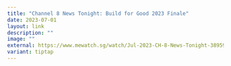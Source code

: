 ```yaml
---
title: "Channel 8 News Tonight: Build for Good 2023 Finale"
date: 2023-07-01
layout: link
description: ""
image: ""
external: https://www.mewatch.sg/watch/Jul-2023-CH-8-News-Tonight-389591
variant: tiptap
---
```

